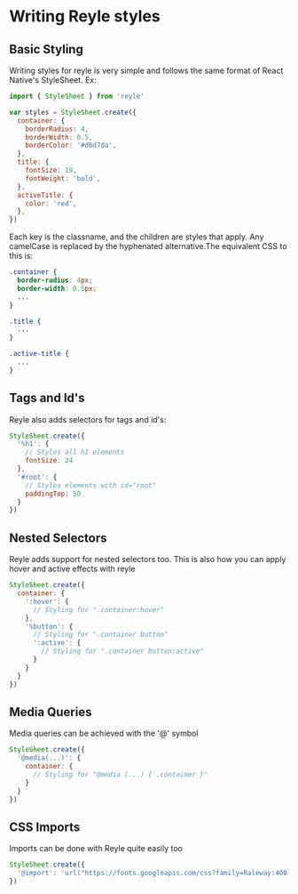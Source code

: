 # Writing Reyle styles

## Basic Styling
Writing styles for reyle is very simple and follows the same format of
React Native's StyleSheet. Ex:

```js
import { StyleSheet } from 'reyle'

var styles = StyleSheet.create({
  container: {
    borderRadius: 4,
    borderWidth: 0.5,
    borderColor: '#d6d7da',
  },
  title: {
    fontSize: 19,
    fontWeight: 'bold',
  },
  activeTitle: {
    color: 'red',
  },
})
```

Each key is the classname, and the children are styles that apply. Any camelCase
is replaced by the hyphenated alternative.The equivalent CSS to this is:

```css
.container {
  border-radius: 4px;
  border-width: 0.5px;
  ...
}

.title {
  ...
}

.active-title {
  ...
}
```

## Tags and Id's
Reyle also adds selectors for tags and id's:

```js
StyleSheet.create({
  '%h1': {
    // Styles all h1 elements
    fontSize: 24
  },
  '#root': {
    // Styles elements with id="root"
    paddingTop: 50
  }
})
```

## Nested Selectors
Reyle adds support for nested selectors too. This is also how you can apply
hover and active effects with reyle

```js
StyleSheet.create({
  container: {
    ':hover': {
      // Styling for ".container:hover"
    },
    '%button': {
      // Styling for ".container button"
      ':active': {
        // Styling for ".container button:active"
      }
    }
  }
})
```

## Media Queries
Media queries can be achieved with the '@' symbol

```js
StyleSheet.create({
  '@media(...)': {
    container: {
      // Styling for "@media (...) { .container }"
    }
  }
})
```

## CSS Imports
Imports can be done with Reyle quite easily too

```js
StyleSheet.create({
  '@import': 'url("https://fonts.googleapis.com/css?family=Raleway:400,200,700")'
})
```
